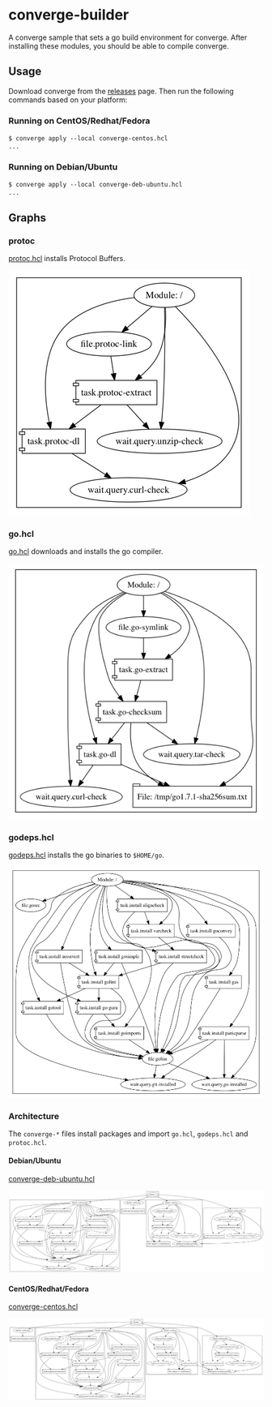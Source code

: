 # converge-builder

A converge sample that sets a go build environment for converge. After installing these modules, you should be able
to compile converge.

## Usage

Download converge from the [releases](https://github.com/asteris-llc/converge/releases) page. Then
run the following commands based on your platform:

### Running on CentOS/Redhat/Fedora

```shell
$ converge apply --local converge-centos.hcl
...
```

### Running on Debian/Ubuntu

```shell
$ converge apply --local converge-deb-ubuntu.hcl
...
```

## Graphs

### protoc

[protoc.hcl](./protoc.hcl) installs Protocol Buffers.

![prtoc graph](./graphs/protoc.hcl.png)

### go.hcl

[go.hcl](./go.hcl) downloads and installs the go compiler.

![main graph](./graphs/go.hcl.png)

### godeps.hcl

[godeps.hcl](./godeps.hcl) installs the go binaries to `$HOME/go`.

![godeps graph](./graphs/godeps.hcl.png)

### Architecture
The `converge-*` files install packages and import `go.hcl`,
`godeps.hcl` and `protoc.hcl`.

#### Debian/Ubuntu

[converge-deb-ubuntu.hcl](./converge-deb-ubuntu.hcl)

![ubuntu/debian graph](./graphs/converge-deb-ubuntu.hcl.png)

#### CentOS/Redhat/Fedora

[converge-centos.hcl](./converge-centos.hcl)

![centos/redhat/fedora graph](./graphs/converge-centos.hcl.png)

